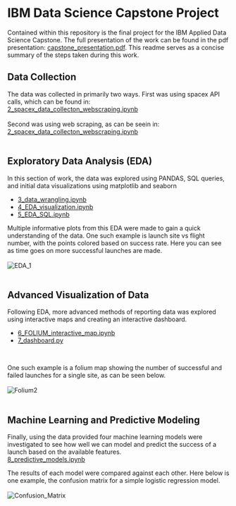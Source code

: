 # IBM Data Science Capstone Project

Contained within this repository is the final project for the IBM Applied Data Science Capstone. The full presentation of the work can be found in the pdf presentation: [capstone_presentation.pdf](capstone_presentation.pdf).
This readme serves as a concise summary of the steps taken during this work.

## Data Collection

The data was collected in primarily two ways. First was using spacex API calls, which can be found in:<br>
[2_spacex_data_collecton_webscraping.ipynb](2_spacex_data_collecton_webscraping.ipynb)
<br><br>
Second was using web scraping, as can be seein in:<br>
[2_spacex_data_collecton_webscraping.ipynb](2_spacex_data_collecton_webscraping.ipynb)
<br><br>


## Exploratory Data Analysis (EDA)

In this section of work, the data was explored using PANDAS, SQL queries, and initial data visualizations using matplotlib and seaborn
- [3_data_wrangling.ipynb](3_data_wrangling.ipynb)
- [4_EDA_visualization.ipynb](4_EDA_visualization.ipynb)
- [5_EDA_SQL.ipynb](5_EDA_SQL.ipynb)

Multiple informative plots from this EDA were made to gain a quick understanding of the data. One such example is launch site vs flight number, with the points colored based on success rate. Here you can see as time goes on more successful launches are made.<br><br>
![EDA_1](https://github.com/dbnemes2/IBM-Data-Science-Capstone-Project/assets/154485507/cc594b8c-04ea-4d7e-8453-453a6a0c4467)
<br><br>

## Advanced Visualization of Data

Following EDA, more advanced methods of reporting data was explored using interactive maps and creating an interactive dashboard.
- [6_FOLIUM_interactive_map.ipynb](6_FOLIUM_interactive_map.ipynb)
- [7_dashboard.py](7_dashboard.py)
<br>

One such example is a folium map showing the number of successful and failed launches for a single site, as can be seen below.<br><br>
![Folium2](https://github.com/dbnemes2/IBM-Data-Science-Capstone-Project/assets/154485507/6bf16825-1842-4a34-86d5-91c9a30a0b38)
<br><br>

## Machine Learning and Predictive Modeling

Finally, using the data provided four machine learning models were investigated to see how well we can model and predict the success of a launch based on the available features. <br>
[8_predictive_models.ipynb](8_predictive_models.ipynb)

The results of each model were compared against each other. Here below is one example, the confusion matrix for a simple logistic regression model.<br><br>
![Confusion_Matrix](https://github.com/dbnemes2/IBM-Data-Science-Capstone-Project/assets/154485507/1209192c-9702-4caf-a47c-2544abc37774)

